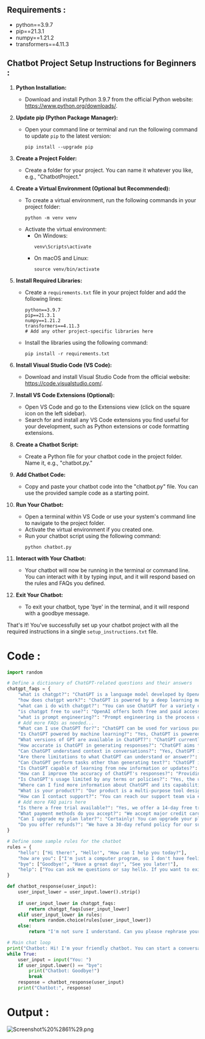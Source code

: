 ## **Requirements :**

- python==3.9.7
- pip==21.3.1
- numpy==1.21.2
- transformers==4.11.3

## **Chatbot Project Setup Instructions for Beginners :**

1. **Python Installation:**
   - Download and install Python 3.9.7 from the official Python website: https://www.python.org/downloads/.

2. **Update pip (Python Package Manager):**
   - Open your command line or terminal and run the following command to update `pip` to the latest version:
     ```
     pip install --upgrade pip
     ```

3. **Create a Project Folder:**
   - Create a folder for your project. You can name it whatever you like, e.g., "ChatbotProject."

4. **Create a Virtual Environment (Optional but Recommended):**
   - To create a virtual environment, run the following commands in your project folder:
     ```
     python -m venv venv
     ```
   - Activate the virtual environment:
     - On Windows:
       ```
       venv\Scripts\activate
       ```
     - On macOS and Linux:
       ```
       source venv/bin/activate
       ```

5. **Install Required Libraries:**
   - Create a `requirements.txt` file in your project folder and add the following lines:
     ```
     python==3.9.7
     pip==21.3.1
     numpy==1.21.2
     transformers==4.11.3
     # Add any other project-specific libraries here
     ```
   - Install the libraries using the following command:
     ```
     pip install -r requirements.txt
     ```

6. **Install Visual Studio Code (VS Code):**
   - Download and install Visual Studio Code from the official website: https://code.visualstudio.com/.

7. **Install VS Code Extensions (Optional):**
   - Open VS Code and go to the Extensions view (click on the square icon on the left sidebar).
   - Search for and install any VS Code extensions you find useful for your development, such as Python extensions or code formatting extensions.

8. **Create a Chatbot Script:**
   - Create a Python file for your chatbot code in the project folder. Name it, e.g., "chatbot.py."

9. **Add Chatbot Code:**
   - Copy and paste your chatbot code into the "chatbot.py" file. You can use the provided sample code as a starting point.

10. **Run Your Chatbot:**
    - Open a terminal within VS Code or use your system's command line to navigate to the project folder.
    - Activate the virtual environment if you created one.
    - Run your chatbot script using the following command:
      ```
      python chatbot.py
      ```

11. **Interact with Your Chatbot:**
    - Your chatbot will now be running in the terminal or command line. You can interact with it by typing input, and it will respond based on the rules and FAQs you defined.

12. **Exit Your Chatbot:**
    - To exit your chatbot, type 'bye' in the terminal, and it will respond with a goodbye message.

That's it! You've successfully set up your chatbot project with all the required instructions in a single `setup_instructions.txt` file.


# **Code :**


```python
import random
```


```python
# Define a dictionary of ChatGPT-related questions and their answers
chatgpt_faqs = {
    "what is chatgpt?": "ChatGPT is a language model developed by OpenAI that is designed for natural language conversation. It can answer questions, generate text, and have interactive discussions with users.",
    "how does chatgpt work?": "ChatGPT is powered by a deep learning model called GPT (Generative Pre-trained Transformer). It's trained on a large corpus of text from the internet and uses that knowledge to generate human-like text based on input.",
    "what can i do with chatgpt?": "You can use ChatGPT for a variety of tasks, such as answering questions, generating text, creating content, providing recommendations, and much more.",
    "is chatgpt free to use?": "OpenAI offers both free and paid access to ChatGPT. There may be usage limitations on the free tier, and you can check OpenAI's pricing for more details.",
    "what is prompt engineering?": "Prompt engineering is the process of designing specific instructions or questions to obtain desired responses from a language model like ChatGPT. It involves crafting prompts to be clear and effective in conveying your intent.",
    # Add more FAQs as needed...
    "What can I use ChatGPT for?": "ChatGPT can be used for various purposes such as generating text for conversations, answering questions, assisting in writing tasks, creating content, and more.",
    "Is ChatGPT powered by machine learning?": "Yes, ChatGPT is powered by machine learning, specifically a type of deep learning model called a transformer.",
    "What versions of GPT are available in ChatGPT?": "ChatGPT currently uses GPT-3, the third iteration of the Generative Pre-trained Transformer developed by OpenAI.",
    "How accurate is ChatGPT in generating responses?": "ChatGPT aims to generate contextually relevant and coherent responses. However, its accuracy may vary depending on the input and complexity of the query.",
    "Can ChatGPT understand context in conversations?": "Yes, ChatGPT is designed to understand context in conversations and generate responses based on the preceding dialogue.",
    "Are there limitations to what ChatGPT can understand or answer?": "While ChatGPT is proficient in generating text, it may not always provide accurate or complete information. Its responses are based on the patterns in the data it was trained on.",
    "Can ChatGPT perform tasks other than generating text?": "ChatGPT is primarily designed for text generation but can be fine-tuned for specific tasks such as translation, summarization, and more.",
    "Is ChatGPT capable of learning from new information or updates?": "ChatGPT does not learn or update in real-time. It generates responses based on its pre-existing knowledge learned during training.",
    "How can I improve the accuracy of ChatGPT's responses?": "Providing clear and specific inputs can help improve the accuracy of ChatGPT's responses. Additionally, fine-tuning the model for specific tasks may enhance performance.",
    "Is ChatGPT's usage limited by any terms or policies?": "Yes, the usage of ChatGPT is subject to OpenAI's use case policy and terms of service. It should be used responsibly and in compliance with these policies.",
    "Where can I find more information about ChatGPT and its capabilities?": "You can find detailed information about ChatGPT, its capabilities, and best practices on the OpenAI website and documentation.",
    "What is your product?": "Our product is a multi-purpose tool designed to...",
    "How can I contact support?": "You can reach our support team via email at support@example.com.",
    # Add more FAQ pairs here
    "Is there a free trial available?": "Yes, we offer a 14-day free trial for new users.",
    "What payment methods do you accept?": "We accept major credit cards such as Visa, Mastercard, and American Express.",
    "Can I upgrade my plan later?": "Certainly! You can upgrade your plan at any time from your account settings.",
    "Do you offer refunds?": "We have a 30-day refund policy for our subscriptions. Please refer to our terms of service for details."
}
```


```python
# Define some sample rules for the chatbot
rules = {
    "hello": ["Hi there!", "Hello!", "How can I help you today?"],
    "how are you": ["I'm just a computer program, so I don't have feelings, but thanks for asking! How can I assist you?", "I'm here to help. What can I do for you?"],
    "bye": ["Goodbye!", "Have a great day!", "See you later!"],
    "help": ["You can ask me questions or say hello. If you want to exit, just type 'bye'."],
}
```


```python
def chatbot_response(user_input):
    user_input_lower = user_input.lower().strip()
    
    if user_input_lower in chatgpt_faqs:
        return chatgpt_faqs[user_input_lower]
    elif user_input_lower in rules:
        return random.choice(rules[user_input_lower])
    else:
        return "I'm not sure I understand. Can you please rephrase your question or greeting?"
```


```python
# Main chat loop
print("Chatbot: Hi! I'm your friendly chatbot. You can start a conversation with me or type 'bye' to exit.")
while True:
    user_input = input("You: ")
    if user_input.lower() == "bye":
        print("Chatbot: Goodbye!")
        break
    response = chatbot_response(user_input)
    print("Chatbot:", response)
```

# **Output :**

![Screenshot%20%2861%29.png](attachment:Screenshot%20%2861%29.png)
